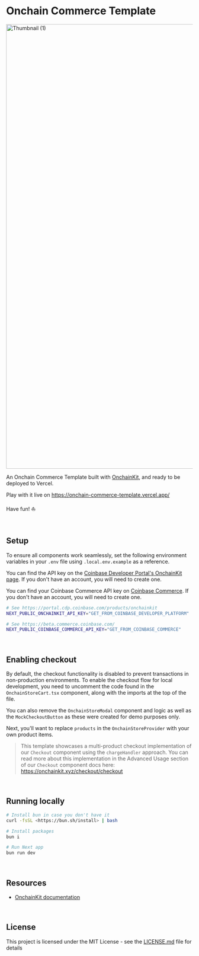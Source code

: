 # Onchain Commerce Template

<img width="1200" alt="Thumbnail (1)" src="https://github.com/user-attachments/assets/e1f513ea-d1ac-4baf-908e-35b0456d5565">

An Onchain Commerce Template built with [OnchainKit](https://onchainkit.xyz), and ready to be deployed to Vercel.

Play with it live on https://onchain-commerce-template.vercel.app/

Have fun! ⛵️

<br />

## Setup

To ensure all components work seamlessly, set the following environment variables in your `.env` file using `.local.env.example` as a reference.

You can find the API key on the [Coinbase Developer Portal's OnchainKit page](https://portal.cdp.coinbase.com/products/onchainkit). If you don't have an account, you will need to create one. 

You can find your Coinbase Commerce API key on [Coinbase Commerce](https://beta.commerce.coinbase.com/). If you don't have an account, you will need to create one. 

```sh
# See https://portal.cdp.coinbase.com/products/onchainkit
NEXT_PUBLIC_ONCHAINKIT_API_KEY="GET_FROM_COINBASE_DEVELOPER_PLATFORM"

# See https://beta.commerce.coinbase.com/
NEXT_PUBLIC_COINBASE_COMMERCE_API_KEY="GET_FROM_COINBASE_COMMERCE"
```
<br />

## Enabling checkout

By default, the checkout functionality is disabled to prevent transactions in non-production environments. To enable the checkout flow for local development, you need to uncomment the code found in the `OnchainStoreCart.tsx` component, along with the imports at the top of the file.

You can also remove the `OnchainStoreModal` component and logic as well as the `MockCheckoutButton` as these were created for demo purposes only. 

Next, you'll want to replace `products` in the `OnchainStoreProvider` with your own product items. 


>This template showcases a multi-product checkout implementation of our `Checkout` component using the `chargeHandler` approach. You can read more about this implementation in the Advanced Usage section of our `Checkout` component docs here: https://onchainkit.xyz/checkout/checkout


<br />

## Running locally



```sh
# Install bun in case you don't have it
curl -fsSL <https://bun.sh/install> | bash

# Install packages
bun i

# Run Next app
bun run dev
```
<br />

## Resources

- [OnchainKit documentation](https://onchainkit.xyz)

<br />

## License

This project is licensed under the MIT License - see the [LICENSE.md](LICENSE.md) file for details
